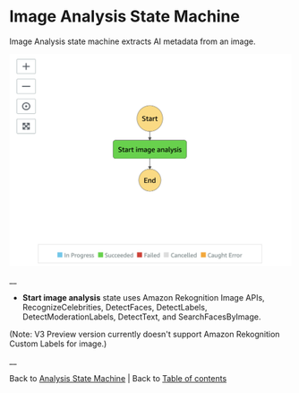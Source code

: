 # Image Analysis State Machine

Image Analysis state machine extracts AI metadata from an image.

![Image analysis state machine](../../../../deployment/tutorials/images/state-machine-analysis-image.png)

__

* **Start image analysis** state uses Amazon Rekognition Image APIs, RecognizeCelebrities, DetectFaces, DetectLabels, DetectModerationLabels, DetectText, and SearchFacesByImage.

(Note: V3 Preview version currently doesn't support Amazon Rekognition Custom Labels for image.)

__

Back to [Analysis State Machine](../main/README.md) | Back to [Table of contents](../../../../README.md#table-of-contents)
